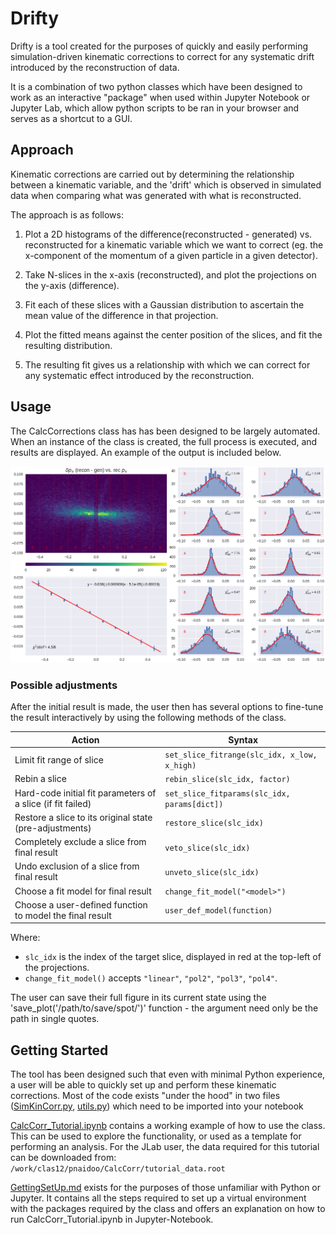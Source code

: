 # Drifty

Drifty is a tool created for the purposes of quickly and easily performing simulation-driven kinematic corrections to correct for any systematic drift introduced by the reconstruction of data.

It is a combination of two python classes which have been designed to work as an interactive "package" when used within Jupyter Notebook or Jupyter Lab, which allow python scripts to be ran in your browser and serves as a shortcut to a GUI.  

## Approach
Kinematic corrections are carried out by determining the relationship between a kinematic variable, and the 'drift' which is observed in simulated data when comparing what was generated with what is reconstructed.

The approach is as follows:
   1. Plot a 2D histograms of the difference(reconstructed - generated) vs. reconstructed for a kinematic variable which we want to correct (eg. the x-component of the momentum of a given particle in a given detector).

   2. Take N-slices in the x-axis (reconstructed), and plot the projections on the y-axis (difference).

   3. Fit each of these slices with a Gaussian distribution to ascertain the mean value of the difference in that projection.

   4. Plot the fitted means against the center position of the slices, and fit the resulting distribution.

   5. The resulting fit gives us a relationship with which we can correct for any systematic effect introduced by the reconstruction.


## Usage
The CalcCorrections class has has been designed to be largely automated.  When an instance of the class is created, the full process is executed, and results are displayed.  An example of the output is included below. 

![Example Output](ExampleResult.png)

### Possible adjustments
After the initial result is made, the user then has several options to fine-tune the result interactively by using the following methods of the class.

Action | Syntax
------------ | -------------
Limit fit range of slice | `set_slice_fitrange(slc_idx, x_low, x_high)`
Rebin a slice | `rebin_slice(slc_idx, factor)`
Hard-code initial fit parameters of a slice (if fit failed) | `set_slice_fitparams(slc_idx, params[dict])`
Restore a slice to its original state (pre-adjustments) | `restore_slice(slc_idx)`
Completely exclude a slice from final result | `veto_slice(slc_idx)`
Undo exclusion of a slice from final result | `unveto_slice(slc_idx)`
Choose a fit model for final result | `change_fit_model("<model>")`
Choose a user-defined function to model the final result | `user_def_model(function)`
 
 
Where:
   * `slc_idx` is the index of the target slice, displayed in red at the top-left of the projections.
   * `change_fit_model()` accepts `"linear"`, `"pol2"`, `"pol3"`, `"pol4"`.

The user can save their full figure in its current state using the 'save_plot('/path/to/save/spot/')' function - the argument need only be the path in single quotes. 

## Getting Started
The tool has been designed such that even with minimal Python experience, a user will be able to quickly set up and perform these kinematic corrections.   Most of the code exists "under the hood" in two files ([SimKinCorr.py](./SimKinCorr.py), [utils.py](./utils.py)) which need to be imported into your notebook

[CalcCorr_Tutorial.ipynb](./CalcCorr_Tutorial.ipynb) contains a working example of how to use the class.  This can be used to explore the functionality, or used as a template for performing an analysis.  For the JLab user, the data required for this tutorial can be downloaded from: `/work/clas12/pnaidoo/CalcCorr/tutorial_data.root`

[GettingSetUp.md](./GettingSetUp.md) exists for the purposes of those unfamiliar with Python or Jupyter. It contains all the steps required to set up a virtual environment with the packages required by the class and offers an explanation on how to run CalcCorr_Tutorial.ipynb in Jupyter-Notebook.
